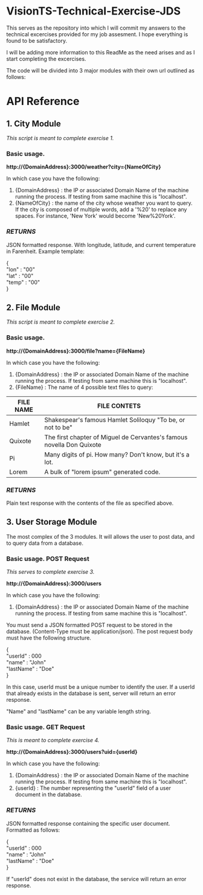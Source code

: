 # VisionTS-Technical-Exercise-JDS
This serves as the repository into which I will commit my answers to the technical excercises provided for my job assesment. I hope everything is found to be satisfactory.

I will be adding more information to this ReadMe as the need arises and as I start completing the excercises.

The code will be divided into 3 major modules with their own url outlined as follows:

# API Reference

## 1. City Module

<i>This script is meant to complete exercise 1.</i>

### Basic usage.

<b>http://{DomainAddress}:3000/weather?city={NameOfCity}</b>

In which case you have the following:

1. {DomainAddress} : the IP or associated Domain Name of the machine running the process. If testing from same machine this is "localhost".
2. {NameOfCity} : the name of the city whose weather you want to query. If the city is composed of multiple words, add a '%20' to replace any spaces. For instance, 'New York' would become 'New%20York'.

### <i> RETURNS </i>

JSON formatted response. With longitude, latitude, and current temperature in Farenheit. 
Example template:

  {<br>
    "lon" : "00"<br>
    "lat" : "00"<br>
    "temp" : "00"<br>
  }<br>

## 2. File Module

<i>This script is meant to complete exercise 2.</i>

### Basic usage.

<b>http://{DomainAddress}:3000/file?name={FileName}</b>

In which case you have the following:

1. {DomainAddress} : the IP or associated Domain Name of the machine running the process. If testing from same machine this is "localhost".
2. {FileName} : The name of 4 possible text files to query:

FILE NAME | FILE CONTETS
----------|--------------------
Hamlet    | Shakespear's famous Hamlet Soliloquy "To be, or not to be"
Quixote   | The first chapter of Miguel de Cervantes's famous novella Don Quixote
Pi        | Many digits of pi. How many? Don't know, but it's a lot.
Lorem     | A bulk of "lorem ipsum" generated code.
  
### <i> RETURNS </i>

Plain text response with the contents of the file as specified above.

## 3. User Storage Module
The most complex of the 3 modules. It will allows the user to post data, and to query data from a database. 

### Basic usage. POST Request

<i>This serves to complete exercise 3.</i>

<b>http://{DomainAddress}:3000/users</b>

In which case you have the following:

1. {DomainAddress} : the IP or associated Domain Name of the machine running the process. If testing from same machine this is "localhost".

You must send a JSON formatted POST request to be stored in the database. (Content-Type must be application/json).
The post request body must have the following structure.

  {<br>
    "userId" : 000<br>
    "name" : "John"<br>
    "lastName" : "Doe"<br>
  }<br>
  
 In this case, userId must be a unique number to identify the user. If a userId that already exists in the database is sent, server will return an error response.
 
 "Name" and "lastName" can be any variable length string.

### Basic usage. GET Request

<i>This is meant to complete exercise 4.</i>

<b>http://{DomainAddress}:3000/users?uid={userId}</b>

In which case you have the following:

1. {DomainAddress} : the IP or associated Domain Name of the machine running the process. If testing from same machine this is "localhost".
2. {userId} : The number representing the "userId" field of a user document in the database.

### <i> RETURNS </i>

JSON formatted response containing the specific user document. Formatted as follows: 
  
  {<br>
    "userId" : 000<br>
    "name" : "John"<br>
    "lastName" : "Doe"<br>
  }<br>
  
If "userId" does not exist in the database, the service will return an error response.
